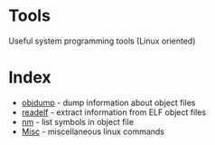 # Tools
Useful system programming tools (Linux oriented)


# Index

- [objdump](https://linux.die.net/man/1/objdump) - dump information about object files
- [readelf](./doc/readelf.md) - extract information from ELF object files
- [nm](https://www.thegeekstuff.com/2012/03/linux-nm-command/) - list symbols in object file
- [Misc](./doc/Misc.md) - miscellaneous linux commands 
